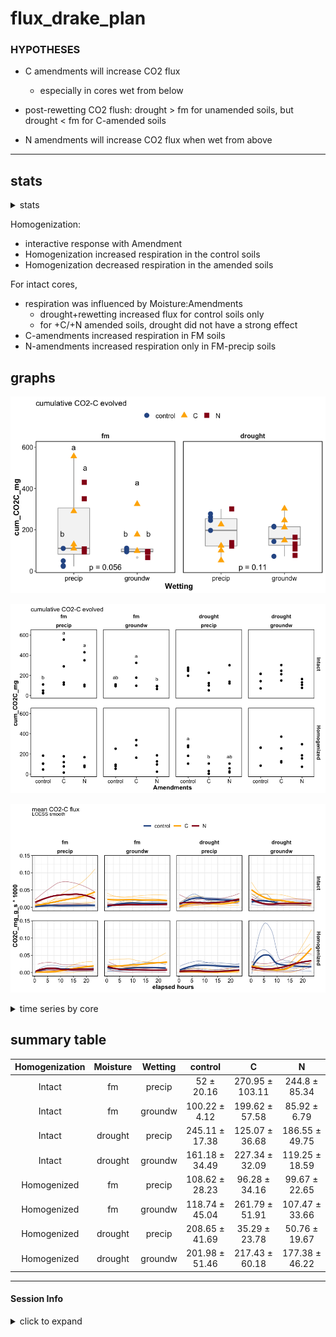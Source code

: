 flux\_drake\_plan
================

### HYPOTHESES

  - C amendments will increase CO2 flux
    
      - especially in cores wet from below

  - post-rewetting CO2 flush: drought \> fm for unamended soils, but
    drought \< fm for C-amended soils

  - N amendments will increase CO2 flux when wet from above

-----

## stats

<details>

<summary>stats</summary>

intact cores

    #> Anova Table (Type III tests)
    #> 
    #> Response: log(cum_CO2C_mg)
    #>                     Sum Sq Df  F value    Pr(>F)    
    #> (Intercept)         79.287  1 241.6145 < 2.2e-16 ***
    #> Moisture             3.510  1  10.6970  0.002369 ** 
    #> Amendments           4.212  2   6.4184  0.004131 ** 
    #> Wetting              0.119  1   0.3618  0.551283    
    #> Moisture:Amendments  3.729  2   5.6818  0.007169 ** 
    #> Moisture:Wetting     0.005  1   0.0152  0.902494    
    #> Amendments:Wetting   1.895  2   2.8874  0.068706 .  
    #> Residuals           11.814 36                       
    #> ---
    #> Signif. codes:  0 '***' 0.001 '**' 0.01 '*' 0.05 '.' 0.1 ' ' 1

homogenized cores

    #> Anova Table (Type III tests)
    #> 
    #> Response: log(cum_CO2C_mg)
    #>                      Sum Sq Df  F value    Pr(>F)    
    #> (Intercept)         109.678  1 158.7171 9.264e-15 ***
    #> Moisture              0.140  1   0.2022  0.655667    
    #> Amendments            1.197  2   0.8662  0.429114    
    #> Wetting               0.598  1   0.8655  0.358398    
    #> Moisture:Amendments   4.970  2   3.5958  0.037692 *  
    #> Moisture:Wetting      2.431  1   3.5182  0.068825 .  
    #> Amendments:Wetting    7.521  2   5.4416  0.008613 ** 
    #> Residuals            24.877 36                       
    #> ---
    #> Signif. codes:  0 '***' 0.001 '**' 0.01 '*' 0.05 '.' 0.1 ' ' 1

intact cores: interaction of Amendments and Moisture
![](markdown/flux/flux_interx_plot-1.png)<!-- -->

</details>

Homogenization:

  - interactive response with Amendment  
  - Homogenization increased respiration in the control soils  
  - Homogenization decreased respiration in the amended soils

For intact cores,

  - respiration was influenced by Moisture:Amendments
      - drought+rewetting increased flux for control soils only
      - for +C/+N amended soils, drought did not have a strong effect
  - C-amendments increased respiration in FM soils  
  - N-amendments increased respiration only in FM-precip soils

## graphs

![](markdown/flux/cum_flux_boxplot-1.png)<!-- -->

![](markdown/flux/cum_flux_ggplot-1.png)<!-- -->

![](markdown/flux/meanflux_ts-1.png)<!-- -->

<details>

<summary>time series by core</summary>

![](markdown/flux/corewise_flux-1.png)<!-- -->![](markdown/flux/corewise_flux-2.png)<!-- -->

</details>

## summary table

| Homogenization | Moisture | Wetting |    control     |        C        |       N        |
| :------------: | :------: | :-----: | :------------: | :-------------: | :------------: |
|     Intact     |    fm    | precip  |   52 ± 20.16   | 270.95 ± 103.11 | 244.8 ± 85.34  |
|     Intact     |    fm    | groundw | 100.22 ± 4.12  | 199.62 ± 57.58  |  85.92 ± 6.79  |
|     Intact     | drought  | precip  | 245.11 ± 17.38 | 125.07 ± 36.68  | 186.55 ± 49.75 |
|     Intact     | drought  | groundw | 161.18 ± 34.49 | 227.34 ± 32.09  | 119.25 ± 18.59 |
|  Homogenized   |    fm    | precip  | 108.62 ± 28.23 |  96.28 ± 34.16  | 99.67 ± 22.65  |
|  Homogenized   |    fm    | groundw | 118.74 ± 45.04 | 261.79 ± 51.91  | 107.47 ± 33.66 |
|  Homogenized   | drought  | precip  | 208.65 ± 41.69 |  35.29 ± 23.78  | 50.76 ± 19.67  |
|  Homogenized   | drought  | groundw | 201.98 ± 51.46 | 217.43 ± 60.18  | 177.38 ± 46.22 |

-----

#### Session Info

<details>

<summary>click to expand</summary>

Date run: 2020-08-14

    #> R version 4.0.2 (2020-06-22)
    #> Platform: x86_64-apple-darwin17.0 (64-bit)
    #> Running under: macOS Catalina 10.15.6
    #> 
    #> Matrix products: default
    #> BLAS:   /System/Library/Frameworks/Accelerate.framework/Versions/A/Frameworks/vecLib.framework/Versions/A/libBLAS.dylib
    #> LAPACK: /Library/Frameworks/R.framework/Versions/4.0/Resources/lib/libRlapack.dylib
    #> 
    #> locale:
    #> [1] en_US.UTF-8/en_US.UTF-8/en_US.UTF-8/C/en_US.UTF-8/en_US.UTF-8
    #> 
    #> attached base packages:
    #> [1] stats     graphics  grDevices utils     datasets  methods   base     
    #> 
    #> other attached packages:
    #>  [1] drake_7.12.4    ggbiplot_0.55   PNWColors_0.1.0 forcats_0.5.0  
    #>  [5] stringr_1.4.0   dplyr_1.0.1     purrr_0.3.4     readr_1.3.1    
    #>  [9] tidyr_1.1.1     tibble_3.0.3    ggplot2_3.3.2   tidyverse_1.3.0
    #> 
    #> loaded via a namespace (and not attached):
    #>  [1] nlme_3.1-148       fs_1.5.0           lubridate_1.7.9   
    #>  [4] filelock_1.0.2     progress_1.2.2     httr_1.4.2        
    #>  [7] tools_4.0.2        backports_1.1.8    R6_2.4.1          
    #> [10] AlgDesign_1.2.0    mgcv_1.8-31        questionr_0.7.1   
    #> [13] DBI_1.1.0          colorspace_1.4-1   withr_2.2.0       
    #> [16] tidyselect_1.1.0   prettyunits_1.1.1  klaR_0.6-15       
    #> [19] curl_4.3           compiler_4.0.2     cli_2.0.2         
    #> [22] rvest_0.3.6        xml2_1.3.2         labeling_0.3      
    #> [25] scales_1.1.1       digest_0.6.25      foreign_0.8-80    
    #> [28] txtq_0.2.3         minqa_1.2.4        rmarkdown_2.3     
    #> [31] rio_0.5.16         pkgconfig_2.0.3    htmltools_0.5.0   
    #> [34] lme4_1.1-23        labelled_2.5.0     highr_0.8         
    #> [37] fastmap_1.0.1      dbplyr_1.4.4       rlang_0.4.7       
    #> [40] readxl_1.3.1       rstudioapi_0.11    shiny_1.5.0       
    #> [43] farver_2.0.3       generics_0.0.2     combinat_0.0-8    
    #> [46] jsonlite_1.7.0     zip_2.0.4          car_3.0-8         
    #> [49] magrittr_1.5       Matrix_1.2-18      Rcpp_1.0.5        
    #> [52] munsell_0.5.0      fansi_0.4.1        abind_1.4-5       
    #> [55] lifecycle_0.2.0    stringi_1.4.6      yaml_2.2.1        
    #> [58] carData_3.0-4      MASS_7.3-51.6      storr_1.2.1       
    #> [61] plyr_1.8.6         grid_4.0.2         blob_1.2.1        
    #> [64] promises_1.1.1     parallel_4.0.2     crayon_1.3.4      
    #> [67] miniUI_0.1.1.1     lattice_0.20-41    haven_2.3.1       
    #> [70] splines_4.0.2      hms_0.5.3          knitr_1.29        
    #> [73] pillar_1.4.6       igraph_1.2.5       boot_1.3-25       
    #> [76] base64url_1.4      soilpalettes_0.1.0 reprex_0.3.0      
    #> [79] glue_1.4.1         evaluate_0.14      agricolae_1.3-3   
    #> [82] data.table_1.13.0  modelr_0.1.8       httpuv_1.5.4      
    #> [85] vctrs_0.3.2        nloptr_1.2.2.2     cellranger_1.1.0  
    #> [88] gtable_0.3.0       assertthat_0.2.1   xfun_0.16         
    #> [91] openxlsx_4.1.5     mime_0.9           xtable_1.8-4      
    #> [94] broom_0.7.0        later_1.1.0.1      cluster_2.1.0     
    #> [97] statmod_1.4.34     ellipsis_0.3.1

</details>
